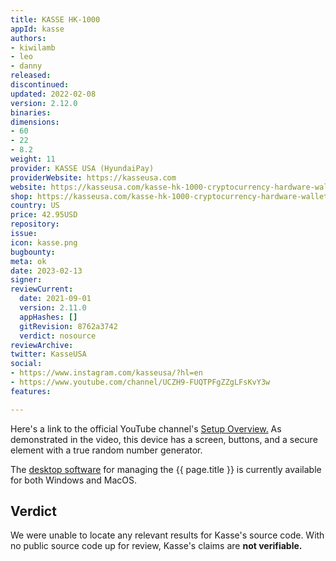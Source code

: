 ```yaml
---
title: KASSE HK-1000
appId: kasse
authors:
- kiwilamb
- leo
- danny
released: 
discontinued: 
updated: 2022-02-08
version: 2.12.0
binaries: 
dimensions:
- 60
- 22
- 8.2
weight: 11
provider: KASSE USA (HyundaiPay)
providerWebsite: https://kasseusa.com
website: https://kasseusa.com/kasse-hk-1000-cryptocurrency-hardware-wallet/
shop: https://kasseusa.com/kasse-hk-1000-cryptocurrency-hardware-wallet/
country: US
price: 42.95USD
repository: 
issue: 
icon: kasse.png
bugbounty: 
meta: ok
date: 2023-02-13
signer: 
reviewCurrent:
  date: 2021-09-01
  version: 2.11.0
  appHashes: []
  gitRevision: 8762a3742
  verdict: nosource
reviewArchive:
twitter: KasseUSA
social:
- https://www.instagram.com/kasseusa/?hl=en
- https://www.youtube.com/channel/UCZH9-FUQTPFgZZgLFsKvY3w
features: 

---
```


Here's a link to the official YouTube channel's [Setup Overview.](https://www.youtube.com/watch?v=1Gq9GhM1nZw) As demonstrated in the video, this device has a screen, buttons, and a secure element with a true random number generator. 

The [desktop software](https://kasseusa.com/software/) for managing the {{ page.title }} is currently available for both Windows and MacOS. 

## Verdict

We were unable to locate any relevant results for Kasse's source code. With no public source code up for review, Kasse's claims are **not verifiable.**